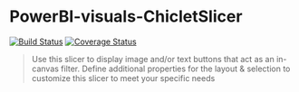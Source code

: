 # PowerBI-visuals-ChicletSlicer
[![Build Status](https://travis-ci.org/Microsoft/PowerBI-visuals-ChicletSlicer.svg?branch=master)](https://travis-ci.org/Microsoft/PowerBI-visuals-ChicletSlicer) [![Coverage Status](https://coveralls.io/repos/github/Microsoft/PowerBI-visuals-ChicletSlicer/badge.svg?branch=master)](https://coveralls.io/github/Microsoft/PowerBI-visuals-ChicletSlicer?branch=master)

> Use this slicer to display image and/or text buttons that act as an in-canvas filter. Define additional properties for the layout & selection to customize this slicer to meet your specific needs
